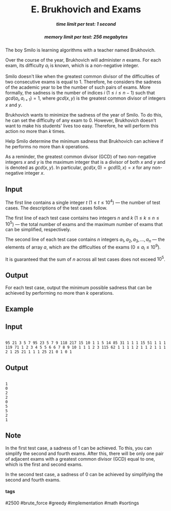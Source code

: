 <h1 style='text-align: center;'> E. Brukhovich and Exams</h1>

<h5 style='text-align: center;'>time limit per test: 1 second</h5>
<h5 style='text-align: center;'>memory limit per test: 256 megabytes</h5>

The boy Smilo is learning algorithms with a teacher named Brukhovich.

Over the course of the year, Brukhovich will administer $n$ exams. For each exam, its difficulty $a_i$ is known, which is a non-negative integer.

Smilo doesn't like when the greatest common divisor of the difficulties of two consecutive exams is equal to $1$. Therefore, he considers the sadness of the academic year to be the number of such pairs of exams. More formally, the sadness is the number of indices $i$ ($1 \leq i \leq n - 1$) such that $gcd(a_i, a_{i+1}) = 1$, where $gcd(x, y)$ is the greatest common divisor of integers $x$ and $y$.

Brukhovich wants to minimize the sadness of the year of Smilo. To do this, he can set the difficulty of any exam to $0$. However, Brukhovich doesn't want to make his students' lives too easy. Therefore, he will perform this action no more than $k$ times.

Help Smilo determine the minimum sadness that Brukhovich can achieve if he performs no more than $k$ operations.

As a reminder, the greatest common divisor (GCD) of two non-negative integers $x$ and $y$ is the maximum integer that is a divisor of both $x$ and $y$ and is denoted as $gcd(x, y)$. In particular, $gcd(x, 0) = gcd(0, x) = x$ for any non-negative integer $x$.

## Input

The first line contains a single integer $t$ ($1 \leq t \leq 10^4$) — the number of test cases. The descriptions of the test cases follow.

The first line of each test case contains two integers $n$ and $k$ ($1 \leq k \leq n \leq 10^5$) — the total number of exams and the maximum number of exams that can be simplified, respectively. 

The second line of each test case contains $n$ integers $a_1, a_2, a_3, \ldots, a_n$ — the elements of array $a$, which are the difficulties of the exams ($0 \leq a_i \leq 10^9$).

It is guaranteed that the sum of $n$ across all test cases does not exceed $10^5$.

## Output

For each test case, output the minimum possible sadness that can be achieved by performing no more than $k$ operations.

## Example

## Input


```

95 21 3 5 7 95 23 5 7 9 118 217 15 10 1 1 5 14 85 31 1 1 1 15 51 1 1 1 119 71 1 2 3 4 5 5 6 6 7 8 9 10 1 1 1 2 3 115 62 1 1 1 1 2 1 1 2 1 1 1 2 1 25 21 1 1 1 25 21 0 1 0 1
```
## Output


```

1
0
2
2
0
5
5
2
1

```
## Note

In the first test case, a sadness of $1$ can be achieved. To this, you can simplify the second and fourth exams. After this, there will be only one pair of adjacent exams with a greatest common divisor (GCD) equal to one, which is the first and second exams.

In the second test case, a sadness of $0$ can be achieved by simplifying the second and fourth exams.



#### tags 

#2500 #brute_force #greedy #implementation #math #sortings 